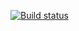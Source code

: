 [![Build status](https://ci.appveyor.com/api/projects/status/gkp47504co26hupm?svg=true)](https://ci.appveyor.com/project/gireassen/ahj-events)